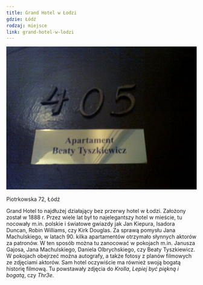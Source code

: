```yaml
---
title: Grand Hotel w Łodzi
gdzie: Łódź
rodzaj: miejsce
link: grand-hotel-w-lodzi
---
```

![Grand Hotel w Łodzi](/foto/plenery/lodz-grand.jpg)

Piotrkowska 72, Łódź

Grand Hotel to najdłużej działający bez przerwy hotel w Łodzi. Założony został w 1888 r. Przez wiele lat był to najelegantszy hotel w mieście, tu nocowały m.in. polskie i światowe gwiazdy jak Jan Kiepura, Isadora Duncan, Robin Williams, czy Kirk Douglas. Za sprawą pomysłu Jana Machulskiego, w latach 90. kilka apartamentów otrzymało słynnych aktorów za patronów. W ten sposób można tu zanocować w pokojach m.in. Janusza Gajosa, Jana Machulskiego, Daniela Olbrychskiego, czy Beaty Tyszkiewicz. W pokojach obejrzeć można autografy, a także fotosy z planów filmowych ze zdjęciami aktorów. Sam hotel oczywiście ma również swoją bogatą historię filmową. Tu powstawały zdjęcia do *Krolla*, *Lepiej być piękną i bogatą*, czy *Thr3e*.